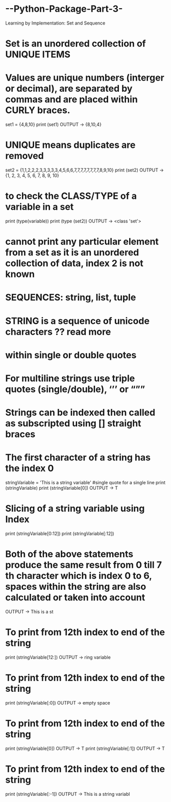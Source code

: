 # --Python-Package-Part-3-
Learning by Implementation: Set and Sequence

# Set is an unordered collection of UNIQUE ITEMS
# Values are unique numbers (interger or decimal), are separated by commas and are placed within CURLY braces.
set1 = {4,8,10}
print (set1)
OUTPUT -> {8,10,4}

# UNIQUE means duplicates are removed
set2 = {1,1,2,2,2,3,3,3,3,3,4,5,6,6,7,7,7,7,7,7,7,7,8,9,10}
print (set2)
OUTPUT -> {1, 2, 3, 4, 5, 6, 7, 8, 9, 10}

# to check the CLASS/TYPE of a variable in a set
print (type(variable))
print (type (set2))
OUTPUT -> <class 'set'>

# cannot print any particular element from a set as it is an unordered collection of data, index 2 is not known

# SEQUENCES: string, list, tuple

# STRING is a sequence of unicode characters ?? read more
# within single or double quotes
# For multiline strings use triple quotes (single/double), ‘’’ or “””

# Strings can be indexed then called as subscripted using [] straight braces
# The first character of a string has the index 0

stringVariable = 'This is a string variable' #single quote for a single line
print (stringVariable)
print (stringVariable[0])
OUTPUT -> T

# Slicing of a string variable using Index

print (stringVariable[0:12])
print (stringVariable[:12])
# Both of the above statements produce the same result from 0 till 7 th character which is index 0 to 6, spaces within the string are also calculated or taken into account
OUTPUT -> This is a st

# To print from 12th index to end of the string
print (stringVariable[12:])
OUTPUT -> ring variable

# To print from 12th index to end of the string
print (stringVariable[:0])
OUTPUT -> empty space

# To print from 12th index to end of the string
print (stringVariable[0])
OUTPUT -> T
print (stringVariable[:1])
OUTPUT -> T

# To print from 12th index to end of the string
print (stringVariable[:-1])
OUTPUT -> This is a string variabl


